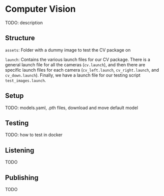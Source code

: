 # Computer Vision

TODO: description

## Structure

`assets`: Folder with a dummy image to test the CV package on

`launch`: Contains the various launch files for our CV package. There is a general launch file for all the cameras (`cv.launch`), and then there are specific launch files for each camera (`cv_left.launch`, `cv_right.launch`, and `cv_down.launch`). Finally, we have a launch file for our testing script `test_images.launch`.



## Setup

TODO: models.yaml, .pth files, download and move default model

## Testing

TODO: how to test in docker

## Listening

TODO

## Publishing

TODO


